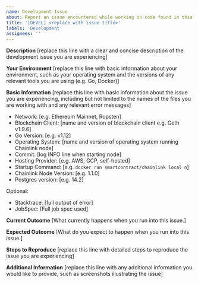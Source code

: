 ```yaml
---
name: Development Issue
about: Report an issue encountered while working on code found in this repository.
title: '[DEVEL] <replace with issue title>'
labels: 'Development'
assignees: ''
---
```


**Description**
[replace this line with a clear and concise description of the development issue you are experiencing]

**Your Environment**
[replace this line with basic information about your environment, such as your operating system and the versions of any relevant tools you are using (e.g. Go, Docker)]

**Basic Information**
[replace this line with basic information about the issue you are experiencing, including but not limited to the names of the files you are working with and any relevant error messages]


- Network: [e.g. Ethereum Mainnet, Ropsten]
- Blockchain Client: [name and version of blockchain client e.g. Geth v1.9.6]
- Go Version: [e.g. v1.12]
- Operating System: [name and version of operating system running Chainlink node]
- Commit: [log INFO line when starting node]
- Hosting Provider: [e.g. AWS, GCP, self-hosted]
- Startup Command: [e.g. `docker run smartcontract/chainlink local n`]
- Chainlink Node Version: [e.g. 1.1.0]
- Postgres version: [e.g. 14.2]

Optional:
- Stacktrace: [full output of error]
- JobSpec: [Full job spec used]

**Current Outcome**
[What currently happens when you run into this issue.]

**Expected Outcome**
[What do you expect to happen when you run into this issue.]

**Steps to Reproduce**
[replace this line with detailed steps to reproduce the issue you are experiencing]

**Additional Information**
[replace this line with any additional information you would like to provide, such as screenshots illustrating the issue]
